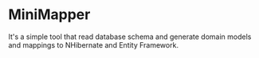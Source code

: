 # MiniMapper
It's a simple tool that read database schema and generate domain models and mappings to NHibernate and Entity Framework.
